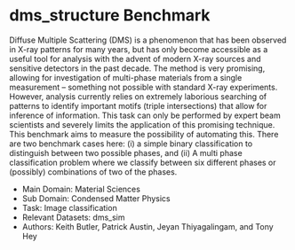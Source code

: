 # dms_structure Benchmark

Diffuse Multiple Scattering (DMS) is a phenomenon that has been observed in X-ray patterns for many years, but has only become accessible as a useful tool for analysis with the advent of modern X-ray sources and sensitive detectors in the past decade. The method is very promising, allowing for investigation of multi-phase materials from a single measurement – something not possible with standard X-ray experiments. However, analysis currently relies on extremely laborious searching of patterns to identify important motifs (triple intersections) that allow for inference of information. This task can only be performed by expert beam scientists and severely limits the application of this promising technique. This benchmark aims to measure the possibility of automating this. There are two benchmark cases here: (i) a simple binary classification to distinguish between two possible phases, and (ii) A multi phase classification problem where we classify between six different phases or (possibly) combinations of two of the phases.

* Main Domain: Material Sciences
* Sub Domain: Condensed Matter Physics
* Task:	Image classification 
* Relevant Datasets: dms_sim
* Authors: Keith Butler, Patrick Austin, Jeyan Thiyagalingam, and Tony Hey 

<!--
Diffuse Multiple Scattering (DMS) is a phenomenon that has been observed in X-ray patterns for many years, but has only become accessible as a useful tool for analysis with the advent of modern X-ray sources and sensitive detectors in the past decade. The method is very promising, allowing for investigation of multi-phase materials from a single measurement – something not possible with standard X-ray experiments. However, analysis currently relies on extremely laborious searching of patterns to identify important motifs (triple intersections) that allow for inference of information. This task can only be performed by expert beam scientists and severely limits the application of this promising technique. This benchmark aims to measure the possibility of automating this. There are two benchmark cases here: (i) a simple binary classification to distinguish between two possible phases, and (ii) A multi phase classification problem where we classify between six different phases or (possibly) combinations of two of the phases.

* Entity Type: Benchmark
* Main Domain: Material Sciences
* Sub Domain: Condensed Matter Physics
* Learning Task: Image classification 
* Relevant Datasets: dms_sim
* Authors: Keith Butler, Gareth Nisbet, Steve Collins
           Jeyan Thiyagalingam, and Tony Hey
-->